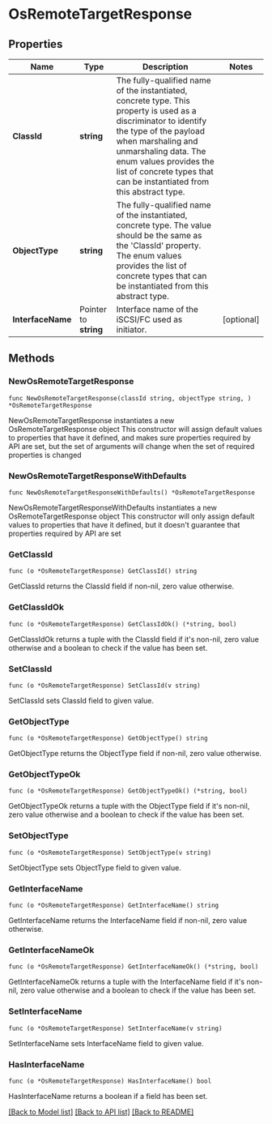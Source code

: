 # OsRemoteTargetResponse

## Properties

Name | Type | Description | Notes
------------ | ------------- | ------------- | -------------
**ClassId** | **string** | The fully-qualified name of the instantiated, concrete type. This property is used as a discriminator to identify the type of the payload when marshaling and unmarshaling data. The enum values provides the list of concrete types that can be instantiated from this abstract type. | 
**ObjectType** | **string** | The fully-qualified name of the instantiated, concrete type. The value should be the same as the &#39;ClassId&#39; property. The enum values provides the list of concrete types that can be instantiated from this abstract type. | 
**InterfaceName** | Pointer to **string** | Interface name of the iSCSI/FC used as initiator. | [optional] 

## Methods

### NewOsRemoteTargetResponse

`func NewOsRemoteTargetResponse(classId string, objectType string, ) *OsRemoteTargetResponse`

NewOsRemoteTargetResponse instantiates a new OsRemoteTargetResponse object
This constructor will assign default values to properties that have it defined,
and makes sure properties required by API are set, but the set of arguments
will change when the set of required properties is changed

### NewOsRemoteTargetResponseWithDefaults

`func NewOsRemoteTargetResponseWithDefaults() *OsRemoteTargetResponse`

NewOsRemoteTargetResponseWithDefaults instantiates a new OsRemoteTargetResponse object
This constructor will only assign default values to properties that have it defined,
but it doesn't guarantee that properties required by API are set

### GetClassId

`func (o *OsRemoteTargetResponse) GetClassId() string`

GetClassId returns the ClassId field if non-nil, zero value otherwise.

### GetClassIdOk

`func (o *OsRemoteTargetResponse) GetClassIdOk() (*string, bool)`

GetClassIdOk returns a tuple with the ClassId field if it's non-nil, zero value otherwise
and a boolean to check if the value has been set.

### SetClassId

`func (o *OsRemoteTargetResponse) SetClassId(v string)`

SetClassId sets ClassId field to given value.


### GetObjectType

`func (o *OsRemoteTargetResponse) GetObjectType() string`

GetObjectType returns the ObjectType field if non-nil, zero value otherwise.

### GetObjectTypeOk

`func (o *OsRemoteTargetResponse) GetObjectTypeOk() (*string, bool)`

GetObjectTypeOk returns a tuple with the ObjectType field if it's non-nil, zero value otherwise
and a boolean to check if the value has been set.

### SetObjectType

`func (o *OsRemoteTargetResponse) SetObjectType(v string)`

SetObjectType sets ObjectType field to given value.


### GetInterfaceName

`func (o *OsRemoteTargetResponse) GetInterfaceName() string`

GetInterfaceName returns the InterfaceName field if non-nil, zero value otherwise.

### GetInterfaceNameOk

`func (o *OsRemoteTargetResponse) GetInterfaceNameOk() (*string, bool)`

GetInterfaceNameOk returns a tuple with the InterfaceName field if it's non-nil, zero value otherwise
and a boolean to check if the value has been set.

### SetInterfaceName

`func (o *OsRemoteTargetResponse) SetInterfaceName(v string)`

SetInterfaceName sets InterfaceName field to given value.

### HasInterfaceName

`func (o *OsRemoteTargetResponse) HasInterfaceName() bool`

HasInterfaceName returns a boolean if a field has been set.


[[Back to Model list]](../README.md#documentation-for-models) [[Back to API list]](../README.md#documentation-for-api-endpoints) [[Back to README]](../README.md)



